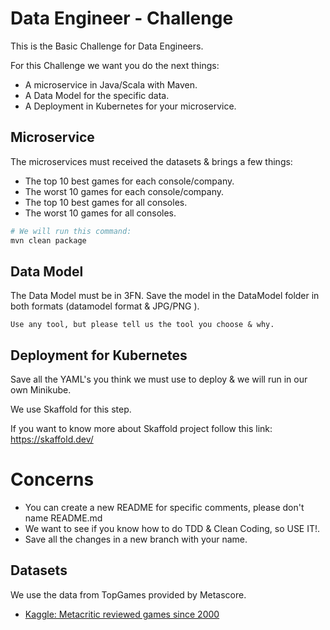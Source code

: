 # Data Engineer - Challenge
This is the Basic Challenge for Data Engineers.

For this Challenge we want you do the next things:
- A microservice in Java/Scala with Maven.
- A Data Model for the specific data.
- A Deployment in Kubernetes for your microservice.

## Microservice
The microservices must received the datasets & brings a few things:
- The top 10 best games for each console/company.
- The worst 10 games for each console/company.
- The top 10 best games for all consoles.
- The worst 10 games for all consoles.

``` sh 
# We will run this command:
mvn clean package
```

## Data Model
The Data Model must be in 3FN. 
Save the model in the DataModel folder in both formats (datamodel format & JPG/PNG ).
```
Use any tool, but please tell us the tool you choose & why.
```

## Deployment for Kubernetes 

Save all the YAML's you think we must use to deploy & we will run in our own Minikube.

We use Skaffold for this step. 

If you want to know more about Skaffold project follow this link: https://skaffold.dev/


# Concerns
- You can create a new README for specific comments, please don't name README.md
- We want to see if you know how to do TDD & Clean Coding, so USE IT!.
- Save all the changes in a new branch with your name.


## Datasets
We use the data from TopGames provided by Metascore.

* [Kaggle: Metacritic reviewed games since 2000](https://www.kaggle.com/destring/metacritic-reviewed-games-since-2000)
